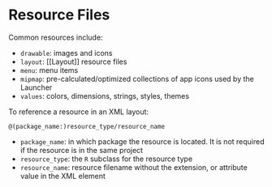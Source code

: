 # Resource Files

Common resources include:
+ `drawable`: images and icons
+ `layout`: [[Layout]] resource files
+ `menu`: menu items
+ `mipmap`: pre-calculated/optimized collections of app icons used by the Launcher
+ `values`: colors, dimensions, strings, styles, themes

To reference a resource in an XML layout:
```
@(package_name:)resource_type/resource_name
```

+ `package_name`: in which package the resource is located. It is not required if the resource is in the same project
+ `resource_type`: the `R` subclass for the resource type
+ `resource_name`: resource filename without the extension, or attribute value in the XML element